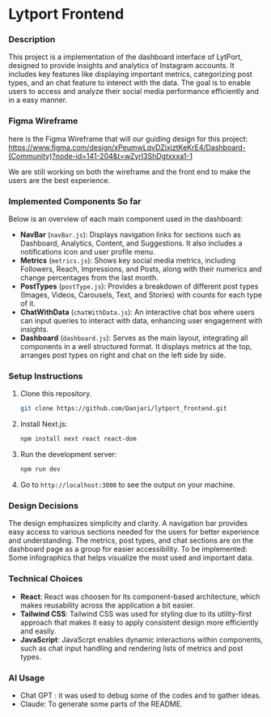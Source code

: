 
# Lytport Frontend

### Description
This project is a implementation of the dashboard interface of LytPort, designed to provide insights and analytics of Instagram accounts. It includes key features like displaying important metrics, categorizing post types, and an chat feature to interect with the data. The goal is to enable users to access and analyze their social media performance efficiently and in a easy manner.

### Figma Wireframe 

here is the Figma Wireframe that will our guiding design for this project: https://www.figma.com/design/xPeumwLqvDZixjztKeKrE4/Dashboard-(Community)?node-id=141-204&t=wZyrI3ShDgtxxxa1-1 

We are still working on both the wireframe and the front end to make the users are the best experience. 

### Implemented Components So far
Below is an overview of each main component used in the dashboard:

- **NavBar** (`navBar.js`): Displays navigation links for sections such as Dashboard, Analytics, Content, and Suggestions. It also includes a notifications icon and user profile menu.
- **Metrics** (`metrics.js`): Shows key social media metrics, including Followers, Reach, Impressions, and Posts, along with their numerics and change percentages from the last month.
- **PostTypes** (`postType.js`): Provides a breakdown of different post types (Images, Videos, Carousels, Text, and Stories) with counts for each type of it.
- **ChatWithData** (`chatWithData.js`): An interactive chat box where users can input queries to interact with data, enhancing user engagement with insights.
- **Dashboard** (`dashboard.js`): Serves as the main layout, integrating all components in a well structured format. It displays metrics at the top, arranges post types on right and chat on the left side by side.

### Setup Instructions
1. Clone this repository.
   ```bash
   git clone https://github.com/Danjari/lytport_frontend.git
   ```
2. Install Next.js:
   ```bash
   npm install next react react-dom 
   ```
3. Run the development server:
   ```bash
   npm run dev
   ```
4. Go to `http://localhost:3000` to see the output on your machine.

### Design Decisions
The design emphasizes simplicity and clarity. A navigation bar provides easy access to various sections needed for the users for better experience and understanding. The metrics, post types, and chat sections are on the dashboard page as a group for easier accessibility.
To be implemented: Some infographics that helps visualize the most used and important data.

### Technical Choices
- **React**: React was choosen for its component-based architecture, which makes reusability across the application a bit easier.
- **Tailwind CSS**: Tailwind CSS was used for styling due to its utility-first approach that makes it easy to apply consistent design more efficiently and easily.
- **JavaScript**: JavaScrpt enables dynamic interactions within components, such as chat input handling and rendering lists of metrics and post types.

### AI Usage
- Chat GPT : it was used to debug some of the codes and to gather ideas.
- Claude: To generate some parts of the README.

